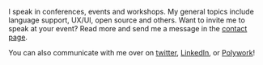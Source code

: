I speak in conferences, events and workshops. My general topics include language support, UX/UI, open source and others. Want to invite me to speak at your event? Read more and send me a message in the [contact page](/contact). 

You can also communicate with me over on [twitter](https://www.twitter.com/mooeypoo), [LinkedIn](https://www.linkedin.com/in/moriel/), or [Polywork](https://www.polywork.com/mooeypoo)!